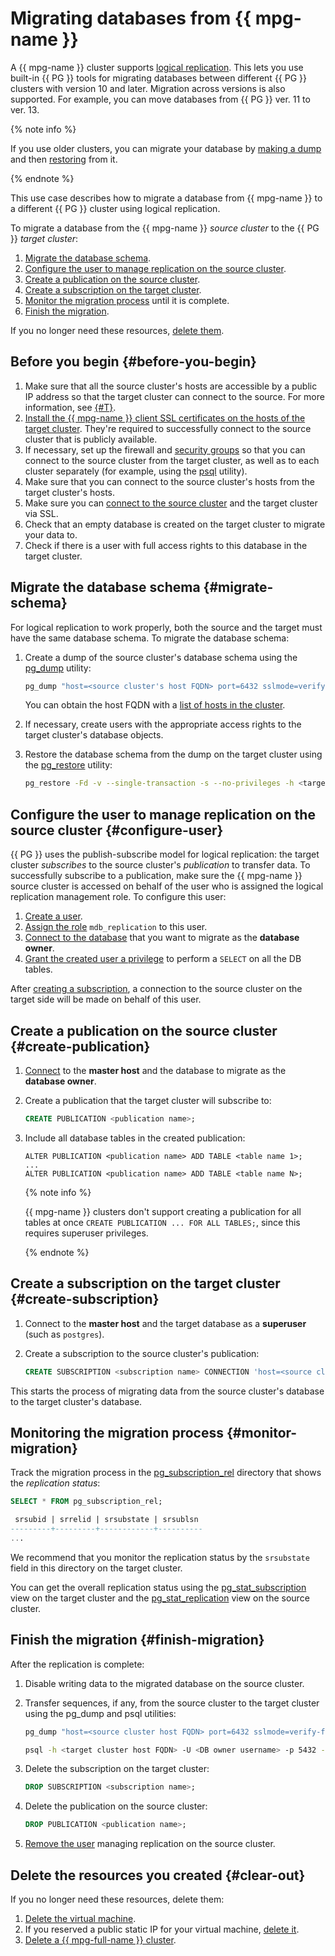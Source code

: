 # Migrating databases from {{ mpg-name }}

A {{ mpg-name }} cluster supports [logical replication](https://www.postgresql.org/docs/current/logical-replication.html). This lets you use built-in {{ PG }} tools for migrating databases between different {{ PG }} clusters with version 10 and later. Migration across versions is also supported. For example, you can move databases from {{ PG }} ver. 11 to ver. 13.

{% note info %}

If you use older clusters, you can migrate your database by [making a dump](https://www.postgresql.org/docs/current/app-pgdump.html) and then [restoring](https://www.postgresql.org/docs/current/app-pgrestore.html) from it.

{% endnote %}

This use case describes how to migrate a database from {{ mpg-name }} to a different {{ PG }} cluster using logical replication.

To migrate a database from the {{ mpg-name }} *source cluster* to the {{ PG }} *target cluster*:
1. [Migrate the database schema](#migrate-schema).
1. [Configure the user to manage replication on the source cluster](#configure-user).
1. [Create a publication on the source cluster](#create-publication).
1. [Create a subscription on the target cluster](#create-subscription).
1. [Monitor the migration process](#monitor-migration) until it is complete.
1. [Finish the migration](#finish-migration).

If you no longer need these resources, [delete them](#clear-out).

## Before you begin {#before-you-begin}

1. Make sure that all the source cluster's hosts are accessible by a public IP address so that the target cluster can connect to the source. For more information, see [{#T}](../../managed-postgresql/operations/cluster-create.md).
1. [Install the {{ mpg-name }} client SSL certificates on the hosts of the target cluster](../../managed-postgresql/operations/connect.md#get-ssl-cert). They're required to successfully connect to the source cluster that is publicly available.
1. If necessary, set up the firewall and [security groups](../../managed-postgresql/operations/connect.md#configuring-security-groups) so that you can connect to the source cluster from the target cluster, as well as to each cluster separately (for example, using the [psql](https://www.postgresql.org/docs/current/app-psql.html) utility).
1. Make sure that you can connect to the source cluster's hosts from the target cluster's hosts.
1. Make sure you can [connect to the source cluster](../../managed-postgresql/operations/connect.md) and the target cluster via SSL.
1. Check that an empty database is created on the target cluster to migrate your data to.
1. Check if there is a user with full access rights to this database in the target cluster.

## Migrate the database schema {#migrate-schema}

For logical replication to work properly, both the source and the target must have the same database schema. To migrate the database schema:
1. Create a dump of the source cluster's database schema using the [pg_dump](https://www.postgresql.org/docs/current/app-pgdump.html) utility:

   ```bash
   pg_dump "host=<source cluster's host FQDN> port=6432 sslmode=verify-full dbname=<DB name> user=<DB owner username>" --schema-only --no-privileges --no-subscriptions --no-publications -Fd -f <dump directory>
   ```

   You can obtain the host FQDN with a [list of hosts in the cluster](../../managed-postgresql/operations/hosts.md#list).

1. If necessary, create users with the appropriate access rights to the target cluster's database objects.

1. Restore the database schema from the dump on the target cluster using the [pg_restore](https://www.postgresql.org/docs/current/app-pgrestore.html) utility:

   ```bash
   pg_restore -Fd -v --single-transaction -s --no-privileges -h <target cluster's host FQDN> -U <DB owner username> -p 5432 -d <DB name> <dump directory>
   ```

## Configure the user to manage replication on the source cluster {#configure-user}

{{ PG }} uses the publish-subscribe model for logical replication: the target cluster *subscribes* to the source cluster's *publication* to transfer data. To successfully subscribe to a publication, make sure the {{ mpg-name }} source cluster is accessed on behalf of the user who is assigned the logical replication management role. To configure this user:
1. [Create a user](../../managed-postgresql/operations/cluster-users.md#adduser).
1. [Assign the role](../../managed-postgresql/operations/grant.md#grant-role) `mdb_replication` to this user.
1. [Connect to the database](../../managed-postgresql/operations/connect.md) that you want to migrate as the **database owner**.
1. [Grant the created user a privilege](../../managed-postgresql/operations/grant.md#grant-privilege) to perform a `SELECT` on all the DB tables.

After [creating a subscription](#create-subscription), a connection to the source cluster on the target side will be made on behalf of this user.

## Create a publication on the source cluster {#create-publication}

1. [Connect](../../managed-postgresql/operations/connect.md) to the **master host** and the database to migrate as the **database owner**.
1. Create a publication that the target cluster will subscribe to:

   ```sql
   CREATE PUBLICATION <publication name>;
   ```

1. Include all database tables in the created publication:

   ```
   ALTER PUBLICATION <publication name> ADD TABLE <table name 1>;
   ...
   ALTER PUBLICATION <publication name> ADD TABLE <table name N>;
   ```

   {% note info %}

   {{ mpg-name }} clusters don't support creating a publication for all tables at once `CREATE PUBLICATION ... FOR ALL TABLES;`, since this requires superuser privileges.

   {% endnote %}

## Create a subscription on the target cluster {#create-subscription}

1. Connect to the **master host** and the target database as a **superuser** (such as `postgres`).
1. Create a subscription to the source cluster's publication:

   ```sql
   CREATE SUBSCRIPTION <subscription name> CONNECTION 'host=<source cluster's host FQDN> port=6432 sslmode=verify-full dbname=<name of the DB to migrate> user=<name of the user to manage replication> password=<user password>' PUBLICATION <publication name>;
   ```

This starts the process of migrating data from the source cluster's database to the target cluster's database.

## Monitoring the migration process {#monitor-migration}

Track the migration process in the [pg_subscription_rel](https://www.postgresql.org/docs/current/catalog-pg-subscription-rel.html) directory that shows the *replication status*:

```sql
SELECT * FROM pg_subscription_rel;

 srsubid | srrelid | srsubstate | srsublsn
---------+---------+------------+----------
...
```

We recommend that you monitor the replication status by the `srsubstate` field in this directory on the target cluster.

You can get the overall replication status using the [pg_stat_subscription](https://www.postgresql.org/docs/current/monitoring-stats.html#MONITORING-PG-STAT-SUBSCRIPTION) view on the target cluster and the [pg_stat_replication](https://www.postgresql.org/docs/current/monitoring-stats.html#MONITORING-PG-STAT-REPLICATION-VIEW) view on the source cluster.

## Finish the migration {#finish-migration}

After the replication is complete:
1. Disable writing data to the migrated database on the source cluster.

1. Transfer sequences, if any, from the source cluster to the target cluster using the pg_dump and psql utilities:

   ```bash
   pg_dump "host=<source cluster host FQDN> port=6432 sslmode=verify-full dbname=<DB name> user=<DB owner username>" --data-only -t '*.*_seq' > <name of the file with sequences>
   ```

   ```bash
   psql -h <target cluster host FQDN> -U <DB owner username> -p 5432 -d <DB name> < <name of the file with sequences>
   ```

1. Delete the subscription on the target cluster:

   ```sql
   DROP SUBSCRIPTION <subscription name>;
   ```

1. Delete the publication on the source cluster:

   ```sql
   DROP PUBLICATION <publication name>;
   ```

1. [Remove the user](../../managed-postgresql/operations/cluster-users.md#removeuser) managing replication on the source cluster.

## Delete the resources you created {#clear-out}

If you no longer need these resources, delete them:

1. [Delete the virtual machine](../../compute/operations/vm-control/vm-delete.md).
1. If you reserved a public static IP for your virtual machine, [delete it](../../vpc/operations/address-delete.md).
1. [Delete a {{ mpg-full-name }} cluster](../../managed-postgresql/operations/cluster-delete.md).
